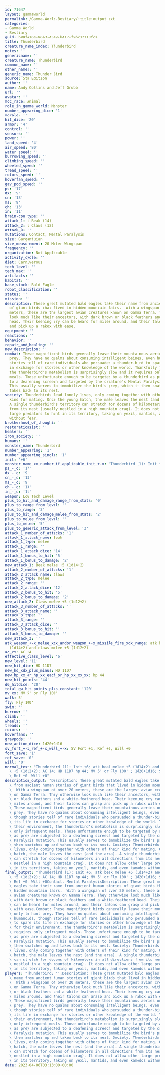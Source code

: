 ```yaml
---
id: 71647
layout: gammaworld
permalink: /Gamma-World-Bestiary/:title:output_ext
categories:
- Gamma World
- Bestiary
guid: b89fe164-86e3-4568-b417-f9bc17713fca
title: Thunderbird
creature_name_index: Thunderbird
notes: ''
genericname: ''
creature_name: Thunderbird
common_name: ''
other_names: ''
generic_name: Thunder Bird
source: 5th Edition
author: ''
name: Andy Collins and Jeff Grubb
url: ''
avatar: ''
mcc_race: Animal
role_in_gamma_world: Monster
number_appearing_dice: '1'
morale: ''
hit_dice: '20'
armor: '4'
control: ''
sensors: ''
power: ''
land_speed: '4'
air_speed: '80'
water_speed: ''
burrowing_speed: ''
climbing_speed: ''
wheeled_speed: ''
tread_speed: ''
rotors_speed: ''
hoverfan_speed: ''
gav_pod_speed: ''
ps: '17'
dx: '9'
cn: '13'
ms: '9'
ch: '13'
in: '11'
brain-cpu type: ''
attack_1: 1 Beak (14)
attack_2: 1 Claws (12)
attack_3: ''
mutations: Contact, Mental Paralysis
size: Gargantuian
size_measurement: 20 Meter Wingspan
frequency: ''
organization: Not Applicable
activity_cycle: ''
diet: Carniverous
tech_level: ''
tech_max: ''
artifacts: ''
habitat: ''
base_stock: Bald Eagle
robot_classification: ''
status: ''
mission: ''
description: These great mutated bald eagles take their name from ancient human stories
  of giant birds that lived in hidden mountain lairs.  With a wingspan of over 20
  meters, these are the largest avian creatures known on Gamma Terra. They otherwise
  look much like their ancestors, with dark brown or black feathers and a white-feathered
  head. Their keening cry can be heard for miles around, and their talons can grasp
  and pick up a rakox with ease.
equipment: ''
reactions: ''
behavior: ''
repair_and_healing: ''
new_description: ''
combat: These magnificent birds generally leave their mountainous aeries only to hunt
  prey. They have no qualms about consuming intelligent beings, even humanoids, though
  stories tell of rare individuals who persuaded a thunder-bird to spare its life
  in exchange for stories or other knowledge of the world. Thankfully for their environment,
  the thunderbird's metabolism is surprisingly slow and it requires only infrequent
  meals. Those unfortunate enough to be targeted by a thunderbird as prey are subjected
  to a deafening screech and targeted by the creature's Mental Paralysis mutation.
  This usually serves to immobilize the bird's prey, which it then snatches up and
  takes back to its nest.
society: Thunderbirds lead lonely lives, only coming together with others of their
  kind for mating. Once the young hatch, the male leaves the nest (and the area).
  A single thunderbird's territory can stretch for dozens of kilometers in all directions
  from its nest (usually nestled in a high mountain crag). It does not allow other
  large predators to hunt in its territory, taking on yexil, mantids, and even kamodos
  without fear.
brotherhood_of_thought: ''
restorationsist: ''
healers: ''
iron_society: ''
humans: ''
monster_name: Thunderbird
number_appearing: '1'
number_appearing_single: '1'
init: '+6'
monster_name_xx_number_if_applicable_init_+-x: 'Thunderbird (1): Init +6'
ps_-_c: '17'
dx_-_c: '9'
cn_-_c: '13'
ms_-_c: '9'
ch_-_c: '13'
in_-_c: '11'
weapon: Low Tech Level
plus_to_hit_and_damage_range_from_stats: '0'
plus_to_range_from_level: ''
plus_to_range: '3'
plus_to_hit_and_damage_melee_from_stats: '2'
plus_to_melee_from_level: ''
plus_to_melee: '5'
plus_to_generic_attack_from_level: '3'
attack_1_number_of_attacks: '1'
attack_1_attack_name: Beak
attack_1_type: melee
attack_1_range: ''
attack_1_attack_dice: '14'
attack_1_bonus_to_hit: '5'
attack_1_bonus_to_damage: '2'
new_attack_1: Beak melee +5 (1d14+2)
attack_2_number_of_attacks: '1'
attack_2_attack_name: Claws
attack_2_type: melee
attack_2_range: ''
attack_2_attack_dice: '12'
attack_2_bonus_to_hit: '5'
attack_2_bonus_to_damage: '2'
new_attack_2: Claws melee +5 (1d12+2)
attack_3_number_of_attacks: ''
attack_3_attack_name: ''
attack_3_type: ''
attack_3_range: ''
attack_3_attack_dice: ''
attack_3_bonus_to_hit: ''
attack_3_bonus_to_damage: ''
new_attack_3: ''
atk_weapon_+-x_melee_xdx_andor_weapon_+-x_missile_fire_xdx_range: atk beak melee +5
  (1d14+2) and claws melee +5 (1d12+2)
ac_xx: AC 14
effective_class_level: '6'
new_level: '11'
new_hit_dice: HD 11D7
new_hd_xdx_plus_minus: HD 11D7
new_hp_xx_or_hp_xx_each_or_hp_xx_xx_xx: hp 44
new_hit_points: '44'
d6_hitdice: '20'
total_gw_hit_points_plus_constant: '120'
mv_xx: MV 5' or Fly 100'
walk: 5'
fly: Fly 100'
swim: ''
burrow: ''
climb: ''
wheels: ''
treads: ''
rotors: ''
hoverfans: ''
gravpods: ''
new_action_dice: 1d20+1d16
sv_fort_+-x_ref_+-x_will_+-x: SV Fort +1, Ref +0, Will +0
fort_save: '1'
ref_save: '0'
will: '0'
normal_text: "Thunderbird (1): Init +6; atk beak melee +5 (1d14+2) and claws melee\
  \ +5 (1d12+2); AC 14; HD 11D7 hp 44; MV 5' or Fly 100' ; 1d20+1d16; SV Fort +1,\
  \ Ref +0, Will +0"
description_output: "Description: These great mutated bald eagles take their name\
  \ from ancient human stories of giant birds that lived in hidden mountain lairs.\
  \  With a wingspan of over 20 meters, these are the largest avian creatures known\
  \ on Gamma Terra. They otherwise look much like their ancestors, with dark brown\
  \ or black feathers and a white-feathered head. Their keening cry can be heard for\
  \ miles around, and their talons can grasp and pick up a rakox with ease.Combat:\
  \ These magnificent birds generally leave their mountainous aeries only to hunt\
  \ prey. They have no qualms about consuming intelligent beings, even humanoids,\
  \ though stories tell of rare individuals who persuaded a thunder-bird to spare\
  \ its life in exchange for stories or other knowledge of the world. Thankfully for\
  \ their environment, the thunderbird's metabolism is surprisingly slow and it requires\
  \ only infrequent meals. Those unfortunate enough to be targeted by a thunderbird\
  \ as prey are subjected to a deafening screech and targeted by the creature's Mental\
  \ Paralysis mutation. This usually serves to immobilize the bird's prey, which it\
  \ then snatches up and takes back to its nest. Society: Thunderbirds lead lonely\
  \ lives, only coming together with others of their kind for mating. Once the young\
  \ hatch, the male leaves the nest (and the area). A single thunderbird's territory\
  \ can stretch for dozens of kilometers in all directions from its nest (usually\
  \ nestled in a high mountain crag). It does not allow other large predators to hunt\
  \ in its territory, taking on yexil, mantids, and even kamodos without fear."
final_output: "Thunderbird (1): Init +6; atk beak melee +5 (1d14+2) and claws melee\
  \ +5 (1d12+2); AC 14; HD 11D7 hp 44; MV 5' or Fly 100' ; 1d20+1d16; SV Fort +1,\
  \ Ref +0, Will +0Contact, Mental ParalysisDescription: These great mutated bald\
  \ eagles take their name from ancient human stories of giant birds that lived in\
  \ hidden mountain lairs.  With a wingspan of over 20 meters, these are the largest\
  \ avian creatures known on Gamma Terra. They otherwise look much like their ancestors,\
  \ with dark brown or black feathers and a white-feathered head. Their keening cry\
  \ can be heard for miles around, and their talons can grasp and pick up a rakox\
  \ with ease.Combat: These magnificent birds generally leave their mountainous aeries\
  \ only to hunt prey. They have no qualms about consuming intelligent beings, even\
  \ humanoids, though stories tell of rare individuals who persuaded a thunder-bird\
  \ to spare its life in exchange for stories or other knowledge of the world. Thankfully\
  \ for their environment, the thunderbird's metabolism is surprisingly slow and it\
  \ requires only infrequent meals. Those unfortunate enough to be targeted by a thunderbird\
  \ as prey are subjected to a deafening screech and targeted by the creature's Mental\
  \ Paralysis mutation. This usually serves to immobilize the bird's prey, which it\
  \ then snatches up and takes back to its nest. Society: Thunderbirds lead lonely\
  \ lives, only coming together with others of their kind for mating. Once the young\
  \ hatch, the male leaves the nest (and the area). A single thunderbird's territory\
  \ can stretch for dozens of kilometers in all directions from its nest (usually\
  \ nestled in a high mountain crag). It does not allow other large predators to hunt\
  \ in its territory, taking on yexil, mantids, and even kamodos without fear."
players: "Thunderbird; '';Description: These great mutated bald eagles take their\
  \ name from ancient human stories of giant birds that lived in hidden mountain lairs.\
  \  With a wingspan of over 20 meters, these are the largest avian creatures known\
  \ on Gamma Terra. They otherwise look much like their ancestors, with dark brown\
  \ or black feathers and a white-feathered head. Their keening cry can be heard for\
  \ miles around, and their talons can grasp and pick up a rakox with ease.Combat:\
  \ These magnificent birds generally leave their mountainous aeries only to hunt\
  \ prey. They have no qualms about consuming intelligent beings, even humanoids,\
  \ though stories tell of rare individuals who persuaded a thunder-bird to spare\
  \ its life in exchange for stories or other knowledge of the world. Thankfully for\
  \ their environment, the thunderbird's metabolism is surprisingly slow and it requires\
  \ only infrequent meals. Those unfortunate enough to be targeted by a thunderbird\
  \ as prey are subjected to a deafening screech and targeted by the creature's Mental\
  \ Paralysis mutation. This usually serves to immobilize the bird's prey, which it\
  \ then snatches up and takes back to its nest. Society: Thunderbirds lead lonely\
  \ lives, only coming together with others of their kind for mating. Once the young\
  \ hatch, the male leaves the nest (and the area). A single thunderbird's territory\
  \ can stretch for dozens of kilometers in all directions from its nest (usually\
  \ nestled in a high mountain crag). It does not allow other large predators to hunt\
  \ in its territory, taking on yexil, mantids, and even kamodos without fear. |"
date: 2023-04-06T03:13:00+00:00
---
```

</br>
